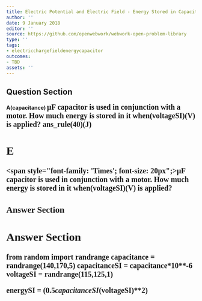 ```yaml
---
title: Electric Potential and Electric Field - Energy Stored in Capacitors
author: ''
date: 9 January 2018
editor: ''
source: https://github.com/openwebwork/webwork-open-problem-library
type: ''
tags:
- electricchargefieldenergycapacitor
outcomes:
- TBD
assets: ''
---
```


## Question Section 

<b>
A(capacitance) <span style="font-family: 'Times'; font-size: 20px";>&mu;F<span> capacitor is used in conjunction with a motor. How much energy is stored in it when(voltageSI)(V) is applied?
ans_rule(40)(J)

## E
<span style="font-family: 'Times'; font-size: 20px";>&mu;F<span> capacitor is used in conjunction with a motor. How much energy is stored in it when(voltageSI)(V) is applied?
### Answer Section


## Answer Section

from random import randrange
capacitance = randrange(140,170,5)
capacitanceSI = capacitance*10**-6
voltageSI = randrange(115,125,1)

energySI = (0.5*capacitanceSI*(voltageSI)**2)